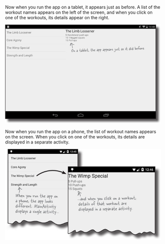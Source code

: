 Now when you run the app on a tablet, it appears just as before. A list of the workout names appears on the left of the screen, and when you click on one of the workouts, its details appear on the right.

![](.guides/img/73.png)

Now when you run the app on a phone, the list of workout names appears on the screen. When you click on one of the workouts, its details are displayed in a separate activity.


![](.guides/img/74.png)
